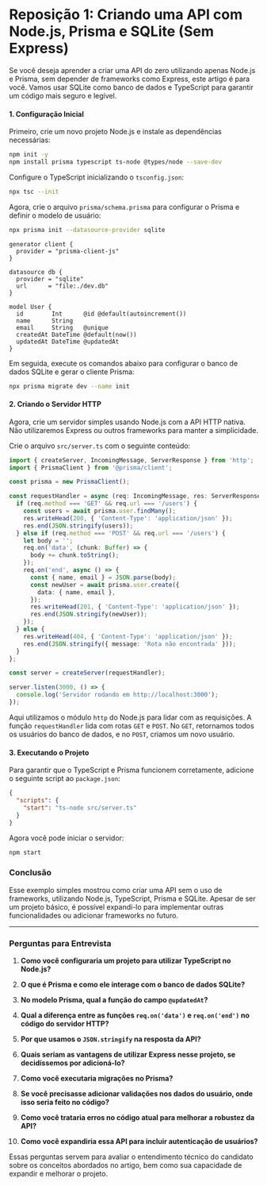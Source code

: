# Reposição 1: Criando uma API com Node.js, Prisma e SQLite (Sem Express)

Se você deseja aprender a criar uma API do zero utilizando apenas Node.js e Prisma, sem depender de frameworks como Express, este artigo é para você. Vamos usar SQLite como banco de dados e TypeScript para garantir um código mais seguro e legível.

#### 1. Configuração Inicial

Primeiro, crie um novo projeto Node.js e instale as dependências necessárias:

```bash
npm init -y
npm install prisma typescript ts-node @types/node --save-dev
```

Configure o TypeScript inicializando o `tsconfig.json`:

```bash
npx tsc --init
```

Agora, crie o arquivo `prisma/schema.prisma` para configurar o Prisma e definir o modelo de usuário:

```bash
npx prisma init --datasource-provider sqlite
```

```prisma
generator client {
  provider = "prisma-client-js"
}

datasource db {
  provider = "sqlite"
  url      = "file:./dev.db"
}

model User {
  id        Int      @id @default(autoincrement())
  name      String
  email     String   @unique
  createdAt DateTime @default(now())
  updatedAt DateTime @updatedAt
}
```

Em seguida, execute os comandos abaixo para configurar o banco de dados SQLite e gerar o cliente Prisma:

```bash
npx prisma migrate dev --name init
```

#### 2. Criando o Servidor HTTP

Agora, crie um servidor simples usando Node.js com a API HTTP nativa. Não utilizaremos Express ou outros frameworks para manter a simplicidade.

Crie o arquivo `src/server.ts` com o seguinte conteúdo:

```ts
import { createServer, IncomingMessage, ServerResponse } from 'http';
import { PrismaClient } from '@prisma/client';

const prisma = new PrismaClient();

const requestHandler = async (req: IncomingMessage, res: ServerResponse) => {
  if (req.method === 'GET' && req.url === '/users') {
    const users = await prisma.user.findMany();
    res.writeHead(200, { 'Content-Type': 'application/json' });
    res.end(JSON.stringify(users));
  } else if (req.method === 'POST' && req.url === '/users') {
    let body = '';
    req.on('data', (chunk: Buffer) => {
      body += chunk.toString();
    });
    req.on('end', async () => {
      const { name, email } = JSON.parse(body);
      const newUser = await prisma.user.create({
        data: { name, email },
      });
      res.writeHead(201, { 'Content-Type': 'application/json' });
      res.end(JSON.stringify(newUser));
    });
  } else {
    res.writeHead(404, { 'Content-Type': 'application/json' });
    res.end(JSON.stringify({ message: 'Rota não encontrada' }));
  }
};

const server = createServer(requestHandler);

server.listen(3000, () => {
  console.log('Servidor rodando em http://localhost:3000');
});
```

Aqui utilizamos o módulo `http` do Node.js para lidar com as requisições. A função `requestHandler` lida com rotas `GET` e `POST`. No `GET`, retornamos todos os usuários do banco de dados, e no `POST`, criamos um novo usuário.

#### 3. Executando o Projeto

Para garantir que o TypeScript e Prisma funcionem corretamente, adicione o seguinte script ao `package.json`:

```json
{
  "scripts": {
    "start": "ts-node src/server.ts"
  }
}
```

Agora você pode iniciar o servidor:

```bash
npm start
```

### Conclusão

Esse exemplo simples mostrou como criar uma API sem o uso de frameworks, utilizando Node.js, TypeScript, Prisma e SQLite. Apesar de ser um projeto básico, é possível expandi-lo para implementar outras funcionalidades ou adicionar frameworks no futuro.

---

### Perguntas para Entrevista

1. **Como você configuraria um projeto para utilizar TypeScript no Node.js?**  

2. **O que é Prisma e como ele interage com o banco de dados SQLite?**  

3. **No modelo Prisma, qual a função do campo `@updatedAt`?**  

4. **Qual a diferença entre as funções `req.on('data')` e `req.on('end')` no código do servidor HTTP?**  

5. **Por que usamos o `JSON.stringify` na resposta da API?**  

6. **Quais seriam as vantagens de utilizar Express nesse projeto, se decidíssemos por adicioná-lo?**  

7. **Como você executaria migrações no Prisma?**  

8. **Se você precisasse adicionar validações nos dados do usuário, onde isso seria feito no código?**  

9. **Como você trataria erros no código atual para melhorar a robustez da API?**  

10. **Como você expandiria essa API para incluir autenticação de usuários?**  


Essas perguntas servem para avaliar o entendimento técnico do candidato sobre os conceitos abordados no artigo, bem como sua capacidade de expandir e melhorar o projeto.
